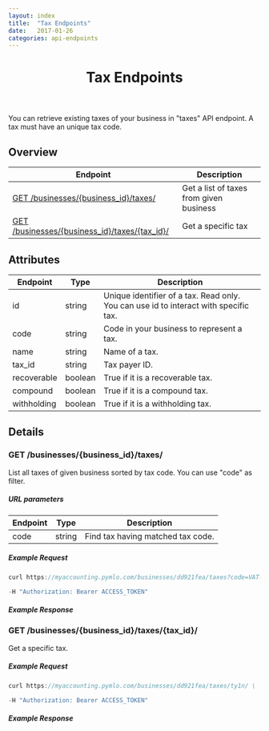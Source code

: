 ```yaml
---
layout: index
title:  "Tax Endpoints"
date:   2017-01-26
categories: api-endpoints
---
```


<header>
<h1>Tax Endpoints</h1>
</header>

You can retrieve existing taxes of your business in "taxes" API endpoint. A tax must have an unique tax code.

## Overview
| Endpoint                                                        |  Description  |
| -------------                                                   | ----- |
| [GET /businesses/{business_id}/taxes/](#get-businessesbusiness_idtaxes) | Get a list of taxes from given business |
| [GET /businesses/{business_id}/taxes/{tax_id}/](#get-businessesbusiness_idtaxestax_id) |  Get a specific tax      |

## Attributes
| Endpoint                          | Type          | Description                                   |
| -------------                     | -----         | -----                                         |
| id                                | string        | Unique identifier of a tax. Read only. You can use id to interact with specific tax. |
| code                              | string        | Code in your business to represent a tax.     |
| name                              | string        | Name of a tax.                                |
| tax_id                            | string        | Tax payer ID.                                 |
| recoverable                       | boolean       | True if it is a recoverable tax.              |
| compound                          | boolean       | True if it is a compound tax.                 |
| withholding                       | boolean       | True if it is a withholding tax.               |

## Details
### GET /businesses/{business_id}/taxes/
List all taxes of given business sorted by tax code. You can use "code" as filter.

##### URL parameters
| Endpoint                          | Type          | Description                                   |
| -------------                     | -----         | -----                                         |
| code                              | string        | Find tax having matched tax code.             |

##### Example Request
```JavaScript
curl https://myaccounting.pymlo.com/businesses/dd921fea/taxes?code=VAT-7 \

-H "Authorization: Bearer ACCESS_TOKEN"
```

##### Example Response


### GET /businesses/{business_id}/taxes/{tax_id}/
Get a specific tax.

##### Example Request
```JavaScript
curl https://myaccounting.pymlo.com/businesses/dd921fea/taxes/ty1n/ \ 

-H "Authorization: Bearer ACCESS_TOKEN"
```

##### Example Response


